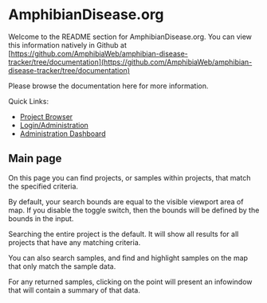 AmphibianDisease.org
=======================

Welcome to the README section for AmphibianDisease.org. You can view this information natively in Github at [https://github.com/AmphibiaWeb/amphibian-disease-tracker/tree/documentation](https://github.com/AmphibiaWeb/amphibian-disease-tracker/tree/documentation)

Please browse the documentation here for more information.

Quick Links:

- [Project Browser](https://amphibiandisease.org/project.php)
- [Login/Administration](https://amphibiandisease.org/admin)
- [Administration Dashboard](https://amphibiandisease.org/admin-page.html)

## Main page

On this page you can find projects, or samples within projects, that match the specified criteria.

By default, your search bounds are equal to the visible viewport area of map. If you disable the toggle switch, then the bounds will be defined by the bounds in the input.

Searching the entire project is the default. It will show all results for all projects that have any matching criteria.

You can also search samples, and find and highlight samples on the map that only match the sample data.

For any returned samples, clicking on the point will present an infowindow that will contain a summary of that data.
